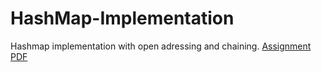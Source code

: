 # HashMap-Implementation

Hashmap implementation with open adressing and chaining. 
[Assignment PDF](https://github.com/hakansivuk/HashMap-Implementation/blob/master/A6.pdf)
